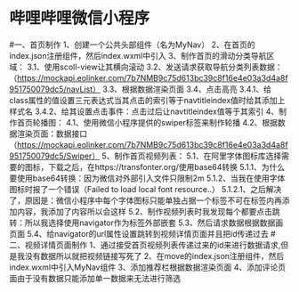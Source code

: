# 哔哩哔哩微信小程序
#一、首页制作
    1、创建一个公共头部组件（名为MyNav）
    2、在首页的index.json注册组件，然后index.wxml中引入
    3、制作首页的滑动分类导航区域：
        3.1、使用scoll-view让其横向滚动
        3.2、发送请求获取导航分类列表数据：
        （https://mockapi.eolinker.com/7b7NMB9c75d613bc39c8f16e4e03a3d4a8f951750079dc5/navList）
        3.3、根据数据渲染页面
        3.4、点击高亮
            3.4.1、给class属性的值设置三元表达式当其点击的索引等于navtitleindex值时给其添加上样式名
            3.4.2、给其设置点击事件：点击过后让navtitleindex值等于其索引
    4、制作首页轮播图：
        4.1、使用微信小程序提供的swiper标签来制作轮播
        4.2、根据数据渲染页面：数据接口（https://mockapi.eolinker.com/7b7NMB9c75d613bc39c8f16e4e03a3d4a8f951750079dc5/Swiper）
    5、制作首页视频列表：
        5.1、在阿里字体图标库选择需要的图标，下载之后，在https://transfonter.org/使用base64转换
            5.1.1、为什么要使用base64转换：因为微信对外部引入文件只限制2m
            5.1.2、当我在使用字体图标时报了一个错误（Failed to load local font resource..）
                5.1.2.1、之后解决了，原因是：微信小程序中每个字体图标只能单独占据一个标签不可在标签内再添加内容，我添加了内容所以会这样
        5.2、制作视频列表时我发现每个都要点击跳转：所以我选择使用navigator作为标签外部嵌套
        5.3、然后请求数据根据数据画页面
        5.4、给navigator的url属性设置跳转到视频详情页面并且把id传递过去
#二、视频详情页面制作
    1、通过接受首页视频列表传递过来的id来进行数据请求,但是我没有数据所以就把视频链接写死了
    2、在move的index.json注册组件，然后index.wxml中引入MyNav组件
    3、添加推荐栏根据数据渲染页面
    4、添加评论页面由于没有数据只能添加单一数据来无法进行筛选
